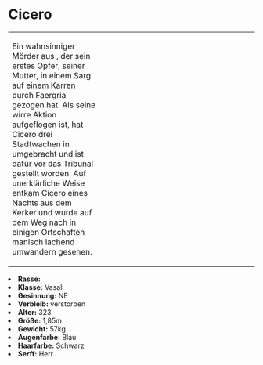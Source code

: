 # Cicero

<primary-label ref="npc"/>

<secondary-label ref="faergria"/>

<secondary-label ref="farodris"/>

<secondary-label ref="vasall"/>

<secondary-label ref="malusdur"/>

<table>
<tr><td>
<p>
Ein wahnsinniger Mörder aus <a href="Teryvnat.md"></a>, 
der sein erstes Opfer, seiner Mutter, in einem Sarg auf einem Karren durch Faergria gezogen
hat. Als seine wirre Aktion aufgeflogen ist, hat Cicero drei Stadtwachen in
<a href="Nifl.md"></a> umgebracht und ist dafür vor das Tribunal gestellt worden.
Auf unerklärliche Weise entkam Cicero eines Nachts aus dem Kerker und wurde auf dem Weg nach
<a href="Schachendorf.md"></a> in einigen Ortschaften manisch lachend umwandern gesehen.
</p>

</td><td width="300">
<!-- Edit here -->
<img src="cicero.png" alt="" />
</td></tr>
</table>

<procedure title="Allgemeine Informationen">
<list columns="2">
<li><b>Rasse:</b> <a href="Folks.md" anchor="elfen"></a></li>
<li><b>Klasse:</b> Vasall</li>
<li><b>Gesinnung:</b> NE</li>
<li><b>Verbleib:</b> verstorben</li>
</list>
</procedure>

<procedure title="Aussehen">
<list columns="3">
<li><b>Alter:</b> 323</li>
<li><b>Größe:</b> 1,85m</li>
<li><b>Gewicht:</b> 57kg</li>
<li><b>Augenfarbe:</b> Blau</li>
<li><b>Haarfarbe:</b> Schwarz</li>
</list>
</procedure>

<procedure title="Beziehungen">
<list columns="2">
<li><b>Serff:</b> Herr</li>
</list>
</procedure>

<!--
## Notizen

- **Ziele:** 
- **Geheimnisse:** 
-->